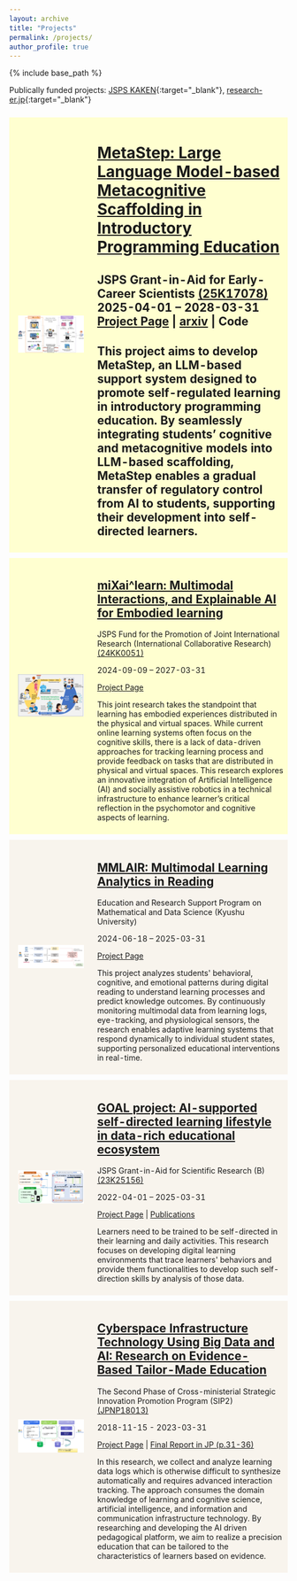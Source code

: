 ```yaml
---
layout: archive
title: "Projects"
permalink: /projects/
author_profile: true
---
```


{% include base_path %}


Publically funded projects: [JSPS KAKEN](https://nrid.nii.ac.jp/en/nrid/1000060913910/){:target="_blank"}, [research-er.jp](https://research-er.jp/researchers/view/992994){:target="_blank"}


<!---  New html page  -->
<table style="width:100%;border:0px;border-spacing:0px 10px;border-collapse:separate;margin-right:auto;margin-left:auto;"><tbody>
<tr bgcolor="#ffffd0">
      <td style="padding:16px;width:30%;vertical-align:middle">
          <img src="/images/coderunner-agent.png" width="100%">
      </td>
      <td style="padding:8px;width:70%;vertical-align:middle">
        <h1>
	  <a href="https://li-huiyong.github.io/MetaStep">
            <span style="font-weight: bold;">
	      MetaStep: Large Language Model-based Metacognitive Scaffolding in Introductory Programming Education
	    </span>
	  </a>
        </h1>
        <h2>
	  JSPS Grant-in-Aid for Early-Career Scientists <a href="https://kaken.nii.ac.jp/ja/grant/KAKENHI-PROJECT-25K17078/">(25K17078)</a>
	  <br>
	  2025-04-01 – 2028-03-31
	  <br>
	  <a href="https://li-huiyong.github.io/MetaStep">Project Page</a>
	  |
          <a href="https://doi.org/10.48550/arXiv.2504.03068">arxiv</a>
          | Code
	</h2>
        <p></p>
        <h2>
This project aims to develop MetaStep, an LLM-based support system designed to promote self-regulated learning in introductory programming education. By seamlessly integrating students’ cognitive and metacognitive models into LLM-based scaffolding, MetaStep enables a gradual transfer of regulatory control from AI to students, supporting their development into self-directed learners.
        </h2>
      </td>
</tr>

<tr bgcolor="#ffffd0">
      <td style="padding:16px;width:30%;vertical-align:middle">
          <img src="/images/mixai-learn.png" width="100%">
      </td>
      <td style="padding:8px;width:70%;vertical-align:middle">
        <h2>
	  <a href="https://sites.google.com/view/mixailearn/home">
            <span style="font-weight: bold;">
	      miXai^learn: Multimodal Interactions, and Explainable AI for Embodied learning
	    </span>
	  </a>
        </h2>
        <p>
	  JSPS Fund for the Promotion of Joint International Research (International Collaborative Research) <a href="https://kaken.nii.ac.jp/en/grant/KAKENHI-PROJECT-24KK0051/">(24KK0051)</a>
	</p>
        <p>
	  2024-09-09 – 2027-03-31
	</p>
        <a href="https://sites.google.com/view/mixailearn/home">Project Page</a>
        <p></p>
        <p>
This joint research takes the standpoint that learning has embodied experiences distributed in the physical and virtual spaces. While current online learning systems often focus on the cognitive skills, there is a lack of data-driven approaches for tracking learning process and provide feedback on tasks that are distributed in physical and virtual spaces. This research explores an innovative integration of Artificial Intelligence (AI) and socially assistive robotics in a technical infrastructure to enhance learner’s critical reflection in the psychomotor and cognitive aspects of learning.
        </p>
      </td>
</tr>

 <tr bgcolor="#f8f4ed">
      <td style="padding:16px;width:30%;vertical-align:middle">
          <img src="/images/mmlair.png" width="100%">
      </td>
      <td style="padding:8px;width:70%;vertical-align:middle">
        <h2>
	  <a href="https://li-huiyong.github.io/MMLAIR">
            <span style="font-weight: bold;">MMLAIR: Multimodal Learning Analytics in Reading</span>
	  </a>
        </h2>
        <p>
	  Education and Research Support Program on Mathematical and Data Science (Kyushu University)
	</p>
        <p>
	  2024-06-18 – 2025-03-31
	</p>
        <a href="https://li-huiyong.github.io/MMLAIR">Project Page</a>
        <p></p>
        <p>
This project analyzes students' behavioral, cognitive, and emotional patterns during digital reading to understand learning processes and predict knowledge outcomes. By continuously monitoring multimodal data from learning logs, eye-tracking, and physiological sensors, the research enables adaptive learning systems that respond dynamically to individual student states, supporting personalized educational interventions in real-time.
        </p>
      </td>
</tr>

<tr bgcolor="#f8f4ed">
      <td style="padding:16px;width:30%;vertical-align:middle;text-align:center;">
          <img src="/images/goal-system.png" style="max-width: 100%; max-height: 100%;">
      </td>
      <td style="padding:8px;width:70%;vertical-align:middle">
        <h2>
	  <a href="https://sites.google.com/view/letsgoal">
            <span style="font-weight: bold;">
	      GOAL project: AI-supported self-directed learning lifestyle in data-rich educational ecosystem
	    </span>
	  </a>
        </h2>
        <p>
	  JSPS Grant-in-Aid for Scientific Research (B) <a href="https://kaken.nii.ac.jp/ja/grant/KAKENHI-PROJECT-23K25156/">(23K25156)</a>
	</p>
        <p>
	  2022-04-01 – 2025-03-31
	</p>
        <a href="https://sites.google.com/view/letsgoal">Project Page</a>
	|
        <a href="https://sites.google.com/view/letsgoal/publication">Publications</a>
        <p></p>
        <p>
Learners need to be trained to be self-directed in their learning and daily activities. This research focuses on developing digital learning environments that trace learners' behaviors and provide them functionalities to develop such self-direction skills by analysis of those data.
        </p>
      </td>
</tr>

<tr bgcolor="#f8f4ed">
      <td style="padding:16px;width:30%;vertical-align:middle;">
          <img src="/images/sip2-leaf.png" width="100%">
      </td>
      <td style="padding:8px;width:70%;vertical-align:middle">
        <h2>
	  <a href="https://www.let.media.kyoto-u.ac.jp/en/project/sip/">
            <span style="font-weight: bold;">
	      Cyberspace Infrastructure Technology Using Big Data and AI: Research on Evidence-Based Tailor-Made Education
	    </span>
	  </a>
        </h2>
        <p>
	  The Second Phase of Cross-ministerial Strategic Innovation Promotion Program (SIP2) <a href="https://www.nedo.go.jp/activities/ZZJP2_100126.html">(JPNP18013)</a>
	</p>
        <p>
	  2018-11-15 - 2023-03-31
	</p>
        <a href="https://www.let.media.kyoto-u.ac.jp/en/project/sip/">Project Page</a>
	|
        <a href="https://www8.cao.go.jp/cstp/gaiyo/sip/sip2_seika/big3.pdf">Final Report in JP (p.31-36)</a>
        <p></p>
        <p>
In this research, we collect and analyze learning data logs which is otherwise difficult to synthesize automatically and requires advanced interaction tracking. The approach consumes the domain knowledge of learning and cognitive science, artificial intelligence, and information and communication infrastructure technology. By researching and developing the AI driven pedagogical platform, we aim to realize a precision education that can be tailored to the characteristics of learners based on evidence.
        </p>
      </td>
</tr>

</tbody></table>

